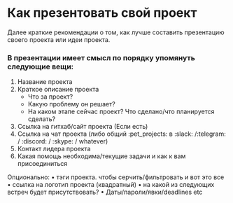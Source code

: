# Как презентовать свой проект

Далее краткие рекомендации о том, как лучше составить презентацию своего проекта или идеи проекта. 

### В презентации имеет смысл по порядку упомянуть следующие вещи:
1. Название проекта
2. Краткое описание проекта
    * Что за проект?
    * Какую проблему он решает?
    * На каком этапе сейчас проект? Что сделано/что планируется сделать?
3. Ссылка на гитхаб/сайт проекта (Если есть)
4. Ссылка на чат проекта (либо общий :pet_projects: в :slack: /:telegram: / :discord: / :skype: / whatever)
5. Контакт лидера проекта
6. Какая помощь необходима/текущие задачи и как к вам присоединиться

Опционально:
• тэги проекта. чтобы серчить/фильтровать и вот это все
• ссылка на логотип проекта (квадратный)
• на какой из следующих встреч будет присутствовать?
• Даты/пароли/явки/deadlines etc

